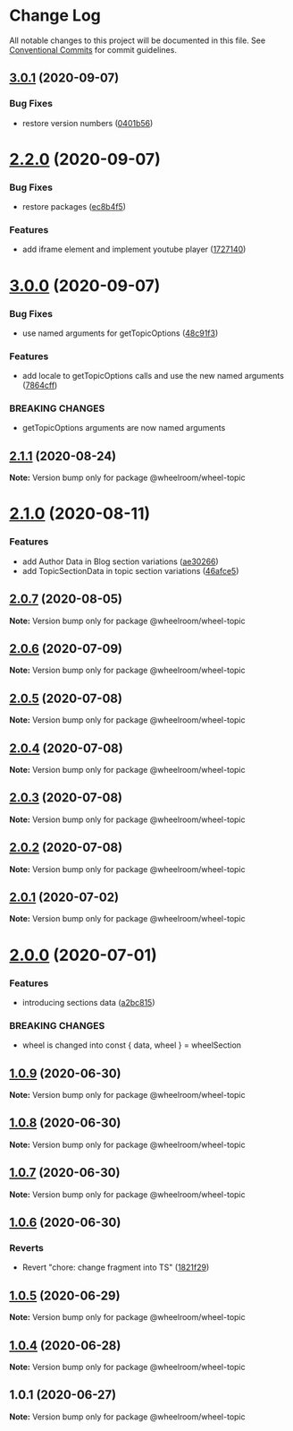 # Change Log

All notable changes to this project will be documented in this file.
See [Conventional Commits](https://conventionalcommits.org) for commit guidelines.

## [3.0.1](https://github.com/wheelroom/wheelroom/compare/@wheelroom/wheel-topic@2.2.0...@wheelroom/wheel-topic@3.0.1) (2020-09-07)


### Bug Fixes

* restore version numbers ([0401b56](https://github.com/wheelroom/wheelroom/commit/0401b5614780cead6309febf9f02ff8035659708))





# [2.2.0](https://github.com/wheelroom/wheelroom/compare/@wheelroom/wheel-topic@3.0.0...@wheelroom/wheel-topic@2.2.0) (2020-09-07)


### Bug Fixes

* restore packages ([ec8b4f5](https://github.com/wheelroom/wheelroom/commit/ec8b4f5e3c4bff8edc4a20880b809d73d5b718c6))


### Features

* add iframe element and implement youtube player ([1727140](https://github.com/wheelroom/wheelroom/commit/17271403074806257f14449a67486230d1628bbd))





# [3.0.0](https://github.com/wheelroom/wheelroom/compare/@wheelroom/wheel-topic@2.1.1...@wheelroom/wheel-topic@3.0.0) (2020-09-07)


### Bug Fixes

* use named arguments for getTopicOptions ([48c91f3](https://github.com/wheelroom/wheelroom/commit/48c91f3))


### Features

* add locale to getTopicOptions calls and use the new named arguments ([7864cff](https://github.com/wheelroom/wheelroom/commit/7864cff))


### BREAKING CHANGES

* getTopicOptions arguments are now named arguments





## [2.1.1](https://github.com/wheelroom/wheelroom/compare/@wheelroom/wheel-topic@2.1.0...@wheelroom/wheel-topic@2.1.1) (2020-08-24)

**Note:** Version bump only for package @wheelroom/wheel-topic





# [2.1.0](https://github.com/wheelroom/wheelroom/compare/@wheelroom/wheel-topic@2.0.7...@wheelroom/wheel-topic@2.1.0) (2020-08-11)


### Features

* add Author Data in Blog section variations ([ae30266](https://github.com/wheelroom/wheelroom/commit/ae30266f31d1f29f8329c1ceb1ea4bdf54ae8134))
* add TopicSectionData in topic section variations ([46afce5](https://github.com/wheelroom/wheelroom/commit/46afce5a65f05d06848dc734fe5b7df22d0d6c2b))





## [2.0.7](https://github.com/wheelroom/wheelroom/compare/@wheelroom/wheel-topic@2.0.6...@wheelroom/wheel-topic@2.0.7) (2020-08-05)

**Note:** Version bump only for package @wheelroom/wheel-topic





## [2.0.6](https://github.com/wheelroom/wheelroom/compare/@wheelroom/wheel-topic@2.0.5...@wheelroom/wheel-topic@2.0.6) (2020-07-09)

**Note:** Version bump only for package @wheelroom/wheel-topic





## [2.0.5](https://github.com/wheelroom/wheelroom/compare/@wheelroom/wheel-topic@2.0.4...@wheelroom/wheel-topic@2.0.5) (2020-07-08)

**Note:** Version bump only for package @wheelroom/wheel-topic





## [2.0.4](https://github.com/wheelroom/wheelroom/compare/@wheelroom/wheel-topic@2.0.3...@wheelroom/wheel-topic@2.0.4) (2020-07-08)

**Note:** Version bump only for package @wheelroom/wheel-topic





## [2.0.3](https://github.com/wheelroom/wheelroom/compare/@wheelroom/wheel-topic@2.0.2...@wheelroom/wheel-topic@2.0.3) (2020-07-08)

**Note:** Version bump only for package @wheelroom/wheel-topic





## [2.0.2](https://github.com/wheelroom/wheelroom/compare/@wheelroom/wheel-topic@2.0.1...@wheelroom/wheel-topic@2.0.2) (2020-07-08)

**Note:** Version bump only for package @wheelroom/wheel-topic





## [2.0.1](https://github.com/wheelroom/wheelroom/compare/@wheelroom/wheel-topic@2.0.0...@wheelroom/wheel-topic@2.0.1) (2020-07-02)

**Note:** Version bump only for package @wheelroom/wheel-topic





# [2.0.0](https://github.com/wheelroom/wheelroom/compare/@wheelroom/wheel-topic@1.0.9...@wheelroom/wheel-topic@2.0.0) (2020-07-01)


### Features

* introducing sections data ([a2bc815](https://github.com/wheelroom/wheelroom/commit/a2bc8156909f859215ff528a03e2af7ed9248359))


### BREAKING CHANGES

* wheel is changed into const { data, wheel } = wheelSection





## [1.0.9](https://github.com/wheelroom/wheelroom/compare/@wheelroom/wheel-topic@1.0.8...@wheelroom/wheel-topic@1.0.9) (2020-06-30)

**Note:** Version bump only for package @wheelroom/wheel-topic





## [1.0.8](https://github.com/wheelroom/wheelroom/compare/@wheelroom/wheel-topic@1.0.7...@wheelroom/wheel-topic@1.0.8) (2020-06-30)

**Note:** Version bump only for package @wheelroom/wheel-topic





## [1.0.7](https://github.com/wheelroom/wheelroom/compare/@wheelroom/wheel-topic@1.0.6...@wheelroom/wheel-topic@1.0.7) (2020-06-30)

**Note:** Version bump only for package @wheelroom/wheel-topic





## [1.0.6](https://github.com/wheelroom/wheelroom/compare/@wheelroom/wheel-topic@1.0.5...@wheelroom/wheel-topic@1.0.6) (2020-06-30)


### Reverts

* Revert "chore: change fragment into TS" ([1821f29](https://github.com/wheelroom/wheelroom/commit/1821f2940ac9e11ab9cb99c8d3db25df2dfebe47))





## [1.0.5](https://github.com/wheelroom/wheelroom/compare/@wheelroom/wheel-topic@1.0.4...@wheelroom/wheel-topic@1.0.5) (2020-06-29)

**Note:** Version bump only for package @wheelroom/wheel-topic





## [1.0.4](https://github.com/wheelroom/wheelroom/compare/@wheelroom/wheel-topic@1.0.1...@wheelroom/wheel-topic@1.0.4) (2020-06-28)

**Note:** Version bump only for package @wheelroom/wheel-topic





## 1.0.1 (2020-06-27)

**Note:** Version bump only for package @wheelroom/wheel-topic
